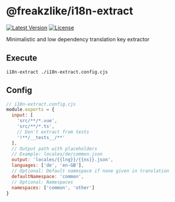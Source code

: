 # @freakzlike/i18n-extract

[![Latest Version](https://img.shields.io/npm/v/@freakzlike/i18n-extract.svg)](https://www.npmjs.com/package/@freakzlike/i18n-extract)
[![License](https://img.shields.io/npm/l/i18n-extract.svg)](https://github.com/freakzlike/i18n-extract/blob/main/LICENSE)

Minimalistic and low dependency translation key extractor

## Execute

```shell
i18n-extract ./i18n-extract.config.cjs
```

## Config

```js
// i18n-extract.config.cjs
module.exports = {
  input: [
    'src/**/*.vue',
    'src/**/*.ts',
    // Don't extract from tests
    '!**/__tests__/**'
  ],
  // Output path with placeholders
  // Example: locales/de/common.json
  output: 'locales/{{lng}}/{{ns}}.json',
  languages: ['de', 'en-GB'],
  // Optional: Default namespace if none given in translation
  defaultNamespace: 'common',
  // Optional: Namespaces
  namespaces: ['common', 'other']
}
```
